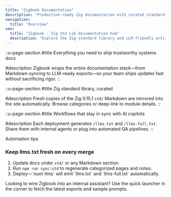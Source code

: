 ```yaml
---
title: "Zigbook Documentation"
description: "Production-ready Zig documentation with curated standard library references, and automated llms.txt outputs."
navigation:
  title: "Overview"
seo:
  title: "Zigbook · Zig Std Lib documentation hub"
  description: "Explore the Zig standard library and LLM-friendly artifacts maintained by Zigbook."
---
```


<MarketingHeroSpotlight />

::u-page-section
#title
Everything you need to ship trustworthy systems docs

#description
Zigbook wraps the entire documentation stack—from Markdown syncing to LLM-ready exports—so your team ships updates fast without sacrificing rigor.
::

<MarketingFeatureGrid class="mt-12" />

::u-page-section
#title
Zig standard library, curated

#description
Fresh copies of the Zig 0.15.1 `std/` Markdown are mirrored into the site automatically. Browse categories or deep-link to module details.
::

<ReferenceCategoryShowcase class="mt-12" />

::u-page-section
#title
Workflows that stay in sync with AI copilots

#description
Each deployment generates `/llms.txt` and `/llms-full.txt`. Share them with internal agents or plug into automated QA pipelines.
::

<div class="relative mx-auto mt-10 max-w-4xl overflow-hidden rounded-3xl border border-emerald-400/30 bg-emerald-400/5 p-8 text-slate-900 shadow-lg dark:border-emerald-400/40 dark:bg-emerald-400/10 dark:text-emerald-50">
  <div class="pointer-events-none absolute inset-0 bg-[radial-gradient(circle_at_top,_rgba(16,185,129,0.18),_transparent_70%)]" />
  <div class="relative space-y-4">
    <p class="text-sm font-semibold uppercase tracking-[0.3em] text-emerald-500 dark:text-emerald-200">Automation tips</p>
    <h3 class="text-2xl font-semibold">Keep llms.txt fresh on every merge</h3>
    <ol class="list-decimal space-y-2 pl-5 text-sm">
      <li>Update docs under <code>std/</code> or any Markdown section.</li>
      <li>Run <code>npm run sync:std</code> to regenerate categorized pages and notes.</li>
      <li>Deploy—`nuxt-llms` will emit `llms.txt` and `llms-full.txt` automatically.</li>
    </ol>
    <p class="text-sm text-slate-700 dark:text-emerald-100/80">
      Looking to wire Zigbook into an internal assistant? Use the quick launcher in the corner to fetch the latest exports and sample prompts.
    </p>
  </div>
</div>

<LLMAssistantLauncher />
